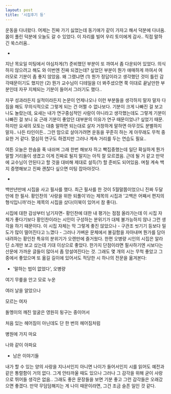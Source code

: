 ```yaml
---
layout: post
title: '시집후기 등'
---
```


운동을 다녀왔다. 어제는 진짜 가기 싫었는데 동기애가 같이 가자고 해서 덕분에 다녀옴. 몸이 풀린 덕분에 오늘도 갈 수 있었다. 이 자리를 빌어 우리 토미에게 감사.. 직접 말하긴 쑥스러움..

-

지난 목요일 미팅에서 야심차게(?) 준비했던 부분이 또 까여서 좀 다운되어 있었다. 의식하지 않으려고 해도 와 이번엔 진짜 되겠는데? 싶었던 부분이 뭔가 애매하게 까여서 여러모로 기분이 좀 좋지 않았음. 왜 그랬냐면 (1) 뭔가 정답이라고 생각했던 것이 틀린 감각때문이기도 했지만 (2) 뭔가 교수님이 디테일을 더 봐주셨으면 쭉 이대로 끝날만한 부분인데 자꾸 지체되는 기분이 들어서 그러기도 했다.. 

자꾸 성과라든지 실적이라든지 논문이 언제나오나 이런 부분들을 생각하지 말자 말자 다짐을 해도 무의식적으로 그렇게 되는 건 어쩔 수 없나보다. 기분이 크게 나빠진 걸 보고 나도 놀랐는데, 요새는 내가 연구중심적인 사람이 아니라고 생각했는데도 그렇게 기분이 나빠진 걸 보니 요 근래 기분이 좋았던 대부분의 이유가 연구 때문이었나? 싶었기 때문. 하지만 요새의 모토는 대충 말하면 되는대로 살자 거창하게 말하면 아무것도 분별하지 말자.. 나든 타인이든.. 그런 맘으로 살아가려면 운동을 꾸준히 하는 게 아무래도 무척 중요한 거 같다. 열심히 연구도 하겠지만 그러나 계속 거리를 두는 연습도 필요..

여튼 오늘은 한숨을 푹 내쉬며 그래 한번 해보자 하고 빡집중했는데 일단 확실하게 뭔가 말할 거리들이 생겼고 이게 진짜로 될지 말지는 아직 잘 모르겠음. 근데 될 거 같고 만약에 교수님이 안된다고 할 것을 대비해 제대로 설득(?) 할 준비도 되어있음. 며칠 계속 백지 증명해보고 진짜 괜찮다 싶으면 미팅 잡아야것다.

-

백만년만에 시집을 사고 필사를 했다. 최근 필사를 한 것이 5월말쯤이었으니 진짜 두달만에 한 필사. 황인찬의 '사랑을 위한 되풀이'라는 제목의 시집과 '고백은 어째서 편지의 형식입니까'라는 제목의 시집을 샀다(이북이 있어서 참 좋다).

시집에 대한 감상부터 남기자면- 황인찬에 대한 내 평가는 점점 올라가는데 이 시집 자체가 좋다기보다 황인찬이라는 시인이 구성하는 분위기가 대체 불가능하지 않나 그런 생각을 하기 때문이다. 이 시집 자체는 막 그렇게 좋진 않았으나 - 구관조 씻기기 등보다 밀도가 많이 떨어진다고 느꼈다 - 그러나 가벼운 문체에서 불길함을 자아내며 뭔가를 담아내려하는 황인찬 특유의 분위기가 오랜만에 즐거웠다. 한편 오병량 시인의 시집은 알라딘 소개만 보고 샀는데 기대 이상으로 좋았다. 한가지 단점이라면 필사하기엔 시보다는 산문에 가까운 글들이 많아서 좀 망설여진다는 것. 그래도 몇 개의 시는 무척 좋았고 그 중에서 좋았으며 또 옮길 길이에 있어서도 적당한 시 하나의 전문을 옮겨본다:

- '말하는 법이 없었다', 오병량

여기 무릎을 안고 모로 누운

여러 날을 알았으나

모르는 여자

돌멩이의 깨진 얼굴은 영원히 뒹구는 중이어서

처음 있는 헤어짐이 아닌데도 단 한 번의 헤어짐처럼

병원에 가지 마요

나와 같이 아파요

- 남은 이야기들

내가 할 수 있는 양의 사랑을 지나서인지 아니면 나이가 들어서인지 시를 읽어도 예전과 같은 통렬함이 거의 없다. 그게 안타까울 때도 있으나 그러나 그 감각을 위해 굳이 사랑으로 뛰어들 생각은 없음.. 그래도 좋은 문장들을 보면 기분 좋고 그런 감각들은 오래갔으면 좋겠다. 만약 무덤덤해지는 게 나이 때문이라면, 그건 조금 슬픈 일인 것 같다.


